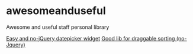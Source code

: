 # awesomeanduseful
Awesome and useful staff personal library

[Easy and no-jQuery datepicker widget](http://amsul.ca/pickadate.js/api/#method-set)
[Good lib for draggable sorting (no-Jquery)](http://rubaxa.github.io/Sortable/)
